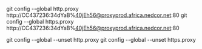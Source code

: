 git config --global http.proxy http://CC437236:34dYaB%40jEh56@proxyprod.africa.nedcor.net:80
git config --global https.proxy http://CC437236:34dYaB%40jEh56@proxyprod.africa.nedcor.net:80

git config --global --unset http.proxy
git config --global --unset https.proxy
